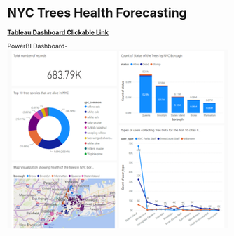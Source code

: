 # NYC Trees Health Forecasting

[**Tableau Dashboard Clickable Link**](https://public.tableau.com/app/profile/poorva.joshi/viz/NYCTreeDataDashboard/Dashboard1)

PowerBI Dashboard-
![PowerBI Dashboard](assets/Tree_Data_PowerBI_Dashboard.png)
